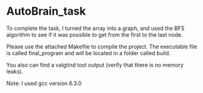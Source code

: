 # AutoBrain_task

To complete the task, I turned the array into a graph, 
and used the BFS algorithm to see if it was possible to get from the first to the last node.

Please use the attached Makefile to compile the project.
The executable file is called final_program and will be located in a folder called build.

You also can find a valgtind tool output (verify that there is no memory leaks).

Note: I used gcc version 6.3.0
